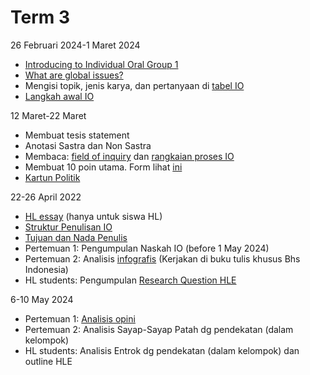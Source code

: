# Term 3

26 Februari 2024-1 Maret 2024
- [Introducing to Individual Oral Group 1](..%2F..%2F.files%2Finthinking_-introducing-the-individual-oral.pptx)
- [What are global issues?](..%2F..%2F.files%2FWhat%20are%20global%20issues_.pptx)
- Mengisi topik, jenis karya, dan pertanyaan di [tabel IO](https://docs.google.com/spreadsheets/d/1eqKVLzYPTRTS95Po2MxQ1LPPO3QtuCn6dn7nr6hvbhk/edit#gid=439656165)
- [Langkah awal IO](..%2F..%2F.files%2FLangkah%20awal%20Individual%20Oral.pptx)

12 Maret-22 Maret
- Membuat tesis statement
- Anotasi Sastra dan Non Sastra
- Membaca: [field of inquiry](..%2F..%2F.files%2FInquiry%20Fields%20and%20Global%20Issues.docx) dan [rangkaian proses IO](https://drive.google.com/drive/folders/1H3JLHLXwlcpCSoq4jek3KfsdnERP-X6l)
- Membuat 10 poin utama. Form lihat [ini](..%2F..%2F.files%2FOutline%20Form%20Langlit%20%20%281%29.docx)
- [Kartun Politik](https://drive.google.com/drive/folders/1k-AjrM0590Qc82m2_3ho8vf5VPMx3pff)

22-26 April 2022
- [HL essay](Presentasi%20Pendidikan%20Ilmu%20Pengetahuan%20Alam%20dan%20Sosial%20Sejarah%20Kebudayaan%20Indonesia%20Biru%20Ilustratif.pptx) (hanya untuk siswa HL)
- [Struktur Penulisan IO](..%2F..%2F.files%2FStruktur%20Individual%20Oral.docx)
- [Tujuan dan Nada Penulis](..%2F..%2F.files%2FTujuan%20dan%20Nada%20Penulis.docx)
- Pertemuan 1: Pengumpulan Naskah IO (before 1 May 2024)
- Pertemuan 2: Analisis [infografis](..%2F..%2F.files%2FInfografis.pptx) (Kerjakan di buku tulis khusus Bhs Indonesia)
- HL students: Pengumpulan [Research Question HLE](https://docs.google.com/presentation/d/1ovmYJ1FQkUyOEeSfmLSOEC66V3Tsdoyu/edit#slide=id.p1)

6-10 May 2024
- Pertemuan 1: [Analisis opini](..%2F..%2F.files%2FTulisan%20Berbasis%20Opini.pptx)
- Pertemuan 2: Analisis Sayap-Sayap Patah dg pendekatan (dalam kelompok)
- HL students:  Analisis Entrok dg pendekatan (dalam kelompok) dan outline HLE
